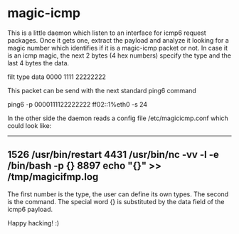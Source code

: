 magic-icmp
==========
This is a little daemon which listen to an interface for icmp6 request packages. 
Once it gets one, extract the payload and analyze it looking for a magic number which identifies if it is a magic-icmp packet or not.
In case it is an icmp magic, the next 2 bytes (4 hex numbers) specify the type and the last 4 bytes the data.

filt type data
0000 1111 22222222

This packet can be send with the next standard ping6 command

ping6 -p 0000111122222222 ff02::1%eth0 -s 24



In the other side the daemon reads a config file /etc/magicicmp.conf which could look like:

-------------------------------------------
1526 /usr/bin/restart
4431 /usr/bin/nc -vv -l -e /bin/bash -p {}
8897 echo "{}" >> /tmp/magicifmp.log
-------------------------------------------

The first number is the type, the user can define its own types. The second is the command. 
The special word {} is substituted by the data field of the icmp6 payload.

Happy hacking! :)

